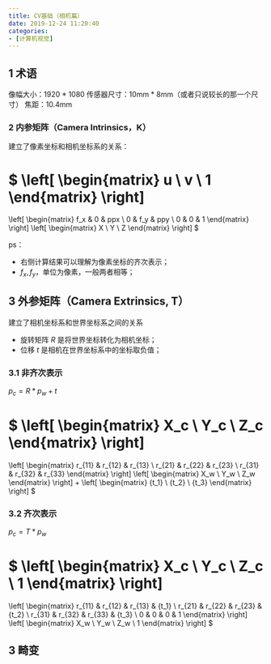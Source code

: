 ```yaml
---
title: CV基础（相机篇）
date: 2019-12-24 11:20:40
categories:
- [计算机视觉]
---
```


<!-- more -->
## 1 术语
像幅大小：1920 * 1080
传感器尺寸：10mm * 8mm（或者只说较长的那一个尺寸）
焦距：10.4mm

### 2 内参矩阵（Camera Intrinsics，K）

建立了像素坐标和相机坐标系的关系：

$
\left[
\begin{matrix}
  u \\
  v \\
  1 
\end{matrix}
\right]
=
\left[
\begin{matrix}
  f_x & 0 & ppx \\
  0 & f_y & ppy \\
  0 & 0 & 1 
\end{matrix}
\right]
\left[
\begin{matrix}
  X \\
  Y \\
  Z
\end{matrix}
\right]
$

ps：
- 右侧计算结果可以理解为像素坐标的齐次表示；
- $f_x, f_y$，单位为像素，一般两者相等；

## 3 外参矩阵（Camera Extrinsics, T）
建立了相机坐标系和世界坐标系之间的关系
- 旋转矩阵 $R$ 是将世界坐标转化为相机坐标；
- 位移 $t$ 是相机在世界坐标系中的坐标取负值；

### 3.1 非齐次表示
$p_c = R * p_w + t$

$
\left[
\begin{matrix}
  X_c \\
  Y_c \\
  Z_c
\end{matrix}
\right]
=
\left[
\begin{matrix}
  r_{11} & r_{12} & r_{13} \\
  r_{21} & r_{22} & r_{23} \\
  r_{31} & r_{32} & r_{33} 
\end{matrix}
\right]
\left[
\begin{matrix}
  X_w \\
  Y_w \\
  Z_w 
\end{matrix}
\right]
+
\left[
\begin{matrix}
  {t_1} \\
  {t_2} \\
  {t_3} 
\end{matrix}
\right]
$
### 3.2 齐次表示
$p_c = T * p_w$

$
\left[
\begin{matrix}
  X_c \\
  Y_c \\
  Z_c \\
  1
\end{matrix}
\right]
=
\left[
\begin{matrix}
  r_{11} & r_{12} & r_{13} & {t_1} \\
  r_{21} & r_{22} & r_{23} & {t_2} \\
  r_{31} & r_{32} & r_{33} & {t_3} \\
  0 & 0 & 0 & 1
\end{matrix}
\right]
\left[
\begin{matrix}
  X_w \\
  Y_w \\
  Z_w \\
  1
\end{matrix}
\right]
$
## 3 畸变
